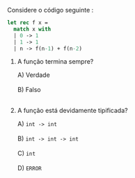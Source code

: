 Considere o código seguinte :

```ocaml
let rec f x =
  match x with
  | 0 -> 1
  | 1 -> 1
  | n -> f(n-1) + f(n-2)
```

1. A função termina sempre?

    A) Verdade<br />	
    B) Falso<br /><br />
   
2. A função está devidamente tipificada?

    A) `int -> int`<br />	
    B) `int -> int -> int`<br />	
    C) `int`<br />	
    D) `ERROR`<br />
